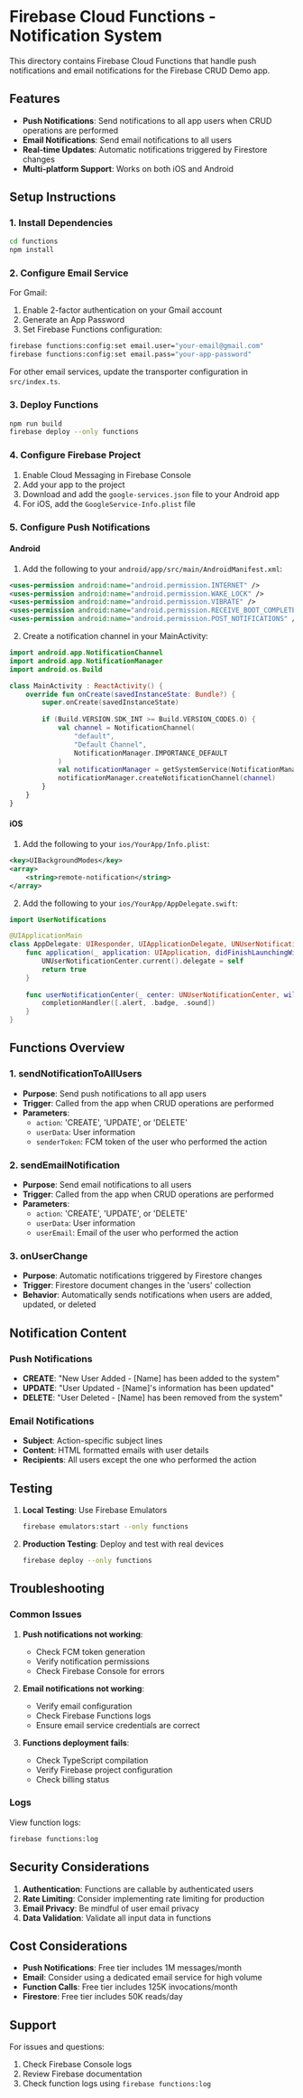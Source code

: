 # Firebase Cloud Functions - Notification System

This directory contains Firebase Cloud Functions that handle push notifications and email notifications for the Firebase CRUD Demo app.

## Features

- **Push Notifications**: Send notifications to all app users when CRUD operations are performed
- **Email Notifications**: Send email notifications to all users
- **Real-time Updates**: Automatic notifications triggered by Firestore changes
- **Multi-platform Support**: Works on both iOS and Android

## Setup Instructions

### 1. Install Dependencies

```bash
cd functions
npm install
```

### 2. Configure Email Service

For Gmail:
1. Enable 2-factor authentication on your Gmail account
2. Generate an App Password
3. Set Firebase Functions configuration:

```bash
firebase functions:config:set email.user="your-email@gmail.com"
firebase functions:config:set email.pass="your-app-password"
```

For other email services, update the transporter configuration in `src/index.ts`.

### 3. Deploy Functions

```bash
npm run build
firebase deploy --only functions
```

### 4. Configure Firebase Project

1. Enable Cloud Messaging in Firebase Console
2. Add your app to the project
3. Download and add the `google-services.json` file to your Android app
4. For iOS, add the `GoogleService-Info.plist` file

### 5. Configure Push Notifications

#### Android
1. Add the following to your `android/app/src/main/AndroidManifest.xml`:

```xml
<uses-permission android:name="android.permission.INTERNET" />
<uses-permission android:name="android.permission.WAKE_LOCK" />
<uses-permission android:name="android.permission.VIBRATE" />
<uses-permission android:name="android.permission.RECEIVE_BOOT_COMPLETED" />
<uses-permission android:name="android.permission.POST_NOTIFICATIONS" />
```

2. Create a notification channel in your MainActivity:

```kotlin
import android.app.NotificationChannel
import android.app.NotificationManager
import android.os.Build

class MainActivity : ReactActivity() {
    override fun onCreate(savedInstanceState: Bundle?) {
        super.onCreate(savedInstanceState)
        
        if (Build.VERSION.SDK_INT >= Build.VERSION_CODES.O) {
            val channel = NotificationChannel(
                "default",
                "Default Channel",
                NotificationManager.IMPORTANCE_DEFAULT
            )
            val notificationManager = getSystemService(NotificationManager::class.java)
            notificationManager.createNotificationChannel(channel)
        }
    }
}
```

#### iOS
1. Add the following to your `ios/YourApp/Info.plist`:

```xml
<key>UIBackgroundModes</key>
<array>
    <string>remote-notification</string>
</array>
```

2. Add the following to your `ios/YourApp/AppDelegate.swift`:

```swift
import UserNotifications

@UIApplicationMain
class AppDelegate: UIResponder, UIApplicationDelegate, UNUserNotificationCenterDelegate {
    func application(_ application: UIApplication, didFinishLaunchingWithOptions launchOptions: [UIApplication.LaunchOptionsKey: Any]?) -> Bool {
        UNUserNotificationCenter.current().delegate = self
        return true
    }
    
    func userNotificationCenter(_ center: UNUserNotificationCenter, willPresent notification: UNNotification, withCompletionHandler completionHandler: @escaping (UNNotificationPresentationOptions) -> Void) {
        completionHandler([.alert, .badge, .sound])
    }
}
```

## Functions Overview

### 1. sendNotificationToAllUsers
- **Purpose**: Send push notifications to all app users
- **Trigger**: Called from the app when CRUD operations are performed
- **Parameters**: 
  - `action`: 'CREATE', 'UPDATE', or 'DELETE'
  - `userData`: User information
  - `senderToken`: FCM token of the user who performed the action

### 2. sendEmailNotification
- **Purpose**: Send email notifications to all users
- **Trigger**: Called from the app when CRUD operations are performed
- **Parameters**:
  - `action`: 'CREATE', 'UPDATE', or 'DELETE'
  - `userData`: User information
  - `userEmail`: Email of the user who performed the action

### 3. onUserChange
- **Purpose**: Automatic notifications triggered by Firestore changes
- **Trigger**: Firestore document changes in the 'users' collection
- **Behavior**: Automatically sends notifications when users are added, updated, or deleted

## Notification Content

### Push Notifications
- **CREATE**: "New User Added - [Name] has been added to the system"
- **UPDATE**: "User Updated - [Name]'s information has been updated"
- **DELETE**: "User Deleted - [Name] has been removed from the system"

### Email Notifications
- **Subject**: Action-specific subject lines
- **Content**: HTML formatted emails with user details
- **Recipients**: All users except the one who performed the action

## Testing

1. **Local Testing**: Use Firebase Emulators
   ```bash
   firebase emulators:start --only functions
   ```

2. **Production Testing**: Deploy and test with real devices
   ```bash
   firebase deploy --only functions
   ```

## Troubleshooting

### Common Issues

1. **Push notifications not working**:
   - Check FCM token generation
   - Verify notification permissions
   - Check Firebase Console for errors

2. **Email notifications not working**:
   - Verify email configuration
   - Check Firebase Functions logs
   - Ensure email service credentials are correct

3. **Functions deployment fails**:
   - Check TypeScript compilation
   - Verify Firebase project configuration
   - Check billing status

### Logs

View function logs:
```bash
firebase functions:log
```

## Security Considerations

1. **Authentication**: Functions are callable by authenticated users
2. **Rate Limiting**: Consider implementing rate limiting for production
3. **Email Privacy**: Be mindful of user email privacy
4. **Data Validation**: Validate all input data in functions

## Cost Considerations

- **Push Notifications**: Free tier includes 1M messages/month
- **Email**: Consider using a dedicated email service for high volume
- **Function Calls**: Free tier includes 125K invocations/month
- **Firestore**: Free tier includes 50K reads/day

## Support

For issues and questions:
1. Check Firebase Console logs
2. Review Firebase documentation
3. Check function logs using `firebase functions:log`

